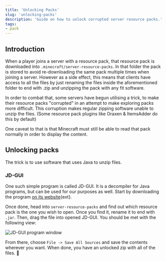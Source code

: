 ```yaml
---
title: 'Unlocking Packs'
slug: 'unlocking-packs'
description: 'Guide on how to unlock corrupted server resource packs.'
tags:
- pack
---
```


## Introduction

When a player joins a server with a resource pack, that resource pack is downloaded into `.minecraft/server-resource-packs`. In that folder the pack is stored to avoid re-downloading the same pack multiple times when joining a server. However as a side effect, this means that clients have access to all the files by just renaming the files inside the aforementioned folder to end with .zip and unzipping the pack with any fit software. 

In order to combat that, some servers have begun utilising a trick, to make their resource packs "corrupted" in an attempt to make exploring packs more difficult. This corruption makes regular zipping software unable to unzip the files. (Some resource pack plugins like Oraxen & ItemsAdder do this by default)

One caveat to that is that Minecraft must still be able to read that pack normally in order to display the content.

## Unlocking packs

The trick is to use software that uses Java to unzip files. 

### JD-GUI

One such simple program is called JD-GUI. It is a decompiler for Java programs, but can be used for our purposes as well. Start by downloading the program [on its website](https://java-decompiler.github.io/){ext}.

Once done, head into `server-resource-packs` and find out which resource pack is the one you wish to open. Once you find it, rename it to end with `.jar`. Then, drag the file into opened JD-GUI. You should be met with the following view:

![JD-GUI program window](/guides/unlocking-packs/jdgui.webp)

From there, choose `File -> Save All Sources` and save the contents wherever you want. When done, you have an unlocked zip with all of the files. 🎉